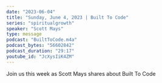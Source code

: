 ```yaml
---
date: "2023-06-04"
title: "Sunday, June 4, 2023 | Built To Code"
series: "spiritualgrowth"
speaker: "Scott Mays"
type: message
podcast: "BuiltToCode.m4a"
podcast_bytes: "56602842"
podcast_duration: "29:17"
youtube_id: "JcXysIiK4ZM"
---
```

Join us this week as Scott Mays shares about Built To Code
